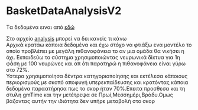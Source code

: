 # BasketDataAnalysisV2

Tα δεδομένα ειναι από [εδώ](https://www.kaggle.com/pablote/nba-enhanced-stats)

Στο αρχείο [analysis](https://github.com/ManosMorf97/BasketDataAnalysisV2/blob/master/analysis.ipynb) μπορεί να δει κανείς τι κάνω
<br>
Αρχικά κρατάω κάποια δεδομένα και έχω στόχο να φτιάξω ενα μοντέλο το οποίο προβλέπει με μεγάλη πιθανοφάνεια το αν μια ομάδα θα νικήσει η όχι.
Εκπαιδεύω το σύστημα χρησιμοποιώντας νευρωνικά δίκτυα για 1η φάση με 100 νευρώνες και απ ότι παρατηρώ η πιθανοφάνεια είναι γύρω στο 72%.
<br>
Υστερα χρησιμοποίησα δέντρα κατηγοριοποίησης και εκτέλεσα κάποιους περιορισμούς με σκοπό αποφυγή υπερεκπαίδευσης και κρατόντας κάποια δεδομένα παραατήρησα πως το σκορ ήταν 70%.Επειτα προσθεσα και τη στυλη gmTime και την μετέτρεψα σε Πρωί,Μεσσημέρι,Βράδυ.Ομως βάζοντας αυτήν την ιδιότητα δεν υπήρε μεταβολή στο σκορ
